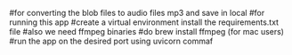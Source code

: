 #for converting the blob files to audio files mp3 and save in local
#for running this app
#create a virtual environment install the requirements.txt file
#also we need ffmpeg binaries
#do brew install ffmpeg (for mac users)
#run the app on the desired port using uvicorn commaf 